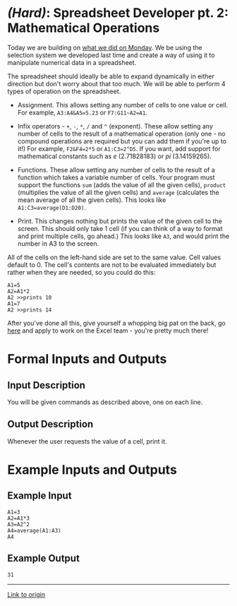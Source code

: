 # [](#EasyIcon) _(Hard)_: Spreadsheet Developer pt. 2: Mathematical Operations

Today we are building on [what we did on Monday](/r/dailyprogrammer/comments/2dvc81/8182014_challenge_176_easy_spreadsheet_developer/). We be using the selection system we developed last time and create a way of using it to manipulate numerical data in a spreadsheet.

The spreadsheet should ideally be able to expand dynamically in either direction but don't worry about that too much. We will be able to perform 4 types of operation on the spreadsheet.

* Assignment. This allows setting any number of cells to one value or cell. For example, `A3:A4&A5=5.23` or `F7:G11~A2=A1`.

* Infix operators - `+`, `-`, `*`, `/` and `^` (exponent). These allow setting any number of cells to the result of a mathematical operation (only one - no compound operations are required but you can add them if you're up to it!) For example, `F2&F4=2*5` or `A1:C3=2^D5`. If you want, add support for mathematical constants such as *e* (2.71828183) or *pi* (3.14159265).

* Functions. These allow setting any number of cells to the result of a function which takes a variable number of cells. Your program must support the functions `sum` (adds the value of all the given cells), `product` (multiplies the value of all the given cells) and `average` (calculates the mean average of all the given cells). This looks like `A1:C3=average(D1:D20)`.

* Print. This changes nothing but prints the value of the given cell to the screen. This should only take 1 cell (if you can think of a way to format and print multiple cells, go ahead.) This looks like `A3`, and would print the number in A3 to the screen.

All of the cells on the left-hand side are set to the same value. Cell values default to 0. The cell's contents are not to be evaluated immediately but rather when they are needed, so you could do this:

    A1=5
    A2=A1*2
    A2 >>prints 10
    A1=7
    A2 >>prints 14

After you've done all this, give yourself a whopping big pat on the back, go [here](/r/IAmA/comments/227tme/) and apply to work on the Excel team - you're pretty much there!

# Formal Inputs and Outputs

## Input Description

You will be given commands as described above, one on each line.

## Output Description

Whenever the user requests the value of a cell, print it.

# Example Inputs and Outputs

## Example Input

    A1=3
    A2=A1*3
    A3=A2^2
    A4=average(A1:A3)
    A4

## Example Output

    31

---

[Link to origin](https://www.reddit.com/r/dailyprogrammer/2e2v28)